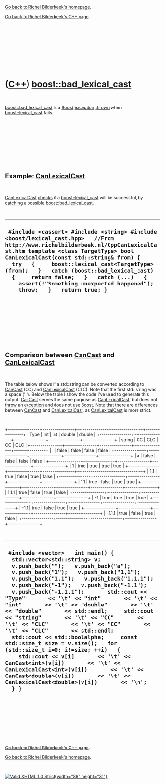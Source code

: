 [Go back to Richel Bilderbeek's homepage](index.htm).

[Go back to Richel Bilderbeek's C++ page](Cpp.htm).

 

 

 

 

 

([C++](Cpp.htm)) [boost::bad\_lexical\_cast](CppBad_lexical_cast.htm)
=====================================================================

 

[boost::bad\_lexical\_cast](CppBad_lexical_cast.htm) is a
[Boost](CppBoost.htm) [exception](CppException.htm)
[thrown](CppThrow.htm) when [boost::lexical\_cast](CppLexical_cast.htm)
fails.

 

 

 

 

 

Example: [CanLexicalCast](CppCanLexicalCast.htm)
------------------------------------------------

 

[CanLexicalCast](CppCanLexicalCast.htm) [checks](CppCheck.htm) if a
[boost::lexical\_cast](CppLexical_cast.htm) will be successful, by
[catching](CppCatch.htm) a possible
[boost::bad\_lexical\_cast](CppBad_lexical_cast.htm).

 

  -----------------------------------------------------------------------------------------------------------------------------------------------------------------------------------------------------------------------------------------------------------------------------------------------------------------------------------------------------------------------------------------------------------------------------------------
  ` #include <cassert> #include <string> #include <boost/lexical_cast.hpp>   //From http://www.richelbilderbeek.nl/CppCanLexicalCast.htm template <class TargetType> bool CanLexicalCast(const std::string& from) {   try   {     boost::lexical_cast<TargetType>(from);   }   catch (boost::bad_lexical_cast)   {     return false;   }   catch (...)   {     assert(!"Something unexpected happened");     throw;   }   return true; }`
  -----------------------------------------------------------------------------------------------------------------------------------------------------------------------------------------------------------------------------------------------------------------------------------------------------------------------------------------------------------------------------------------------------------------------------------------

 

 

 

 

 

Comparison between [CanCast](CppCanCast.htm) and [CanLexicalCast](CppCanLexicalCast.htm)
----------------------------------------------------------------------------------------

 

The table below shows if a std::string can be converted according to
[CanCast](CppCanCast.htm) (CC) and
[CanLexicalCast](CppCanLexicalCast.htm) (CLC). Note that the first
std::string was a space (' '). Below the table I show the code I've used
to generate this output. [CanCast](CppCanCast.htm) serves the same
purpose as [CanLexicalCast](CppCanLexicalCast.htm), but does not
[throw](CppThrow.htm) an [exception](CppException.htm) and does not use
[Boost](CppBoost.htm). Note that there are differences between
[CanCast](CppCanCast.htm) and [CanLexicalCast](CppCanLexicalCast.htm),
as [CanLexicalCast](CppCanLexicalCast.htm) is more strict.

 

+----------------+----------------+----------------+----------------+----------------+
| Type           | int            | int            | double         | double         |
+----------------+----------------+----------------+----------------+----------------+
| string         | CC             | CLC            | CC             | CLC            |
+----------------+----------------+----------------+----------------+----------------+
|                | false          | false          | false          | false          |
+----------------+----------------+----------------+----------------+----------------+
| a              | false          | false          | false          | false          |
+----------------+----------------+----------------+----------------+----------------+
| 1              | true           | true           | true           | true           |
+----------------+----------------+----------------+----------------+----------------+
| 1,1            | true           | false          | true           | false          |
+----------------+----------------+----------------+----------------+----------------+
| 1.1            | true           | false          | true           | true           |
+----------------+----------------+----------------+----------------+----------------+
| 1.1.1          | true           | false          | true           | false          |
+----------------+----------------+----------------+----------------+----------------+
| -1             | true           | true           | true           | true           |
+----------------+----------------+----------------+----------------+----------------+
| -1.1           | true           | false          | true           | true           |
+----------------+----------------+----------------+----------------+----------------+
| -1.1.1         | true           | false          | true           | false          |
+----------------+----------------+----------------+----------------+----------------+

 

  ------------------------------------------------------------------------------------------------------------------------------------------------------------------------------------------------------------------------------------------------------------------------------------------------------------------------------------------------------------------------------------------------------------------------------------------------------------------------------------------------------------------------------------------------------------------------------------------------------------------------------------------------------------------------------------------------------------------------------------------------------------------------------------------------------------------------------------------------------------------------------------------------
  ` #include <vector>   int main() {   std::vector<std::string> v;   v.push_back("");   v.push_back("a");   v.push_back("1");   v.push_back("1,1");   v.push_back("1.1");   v.push_back("1.1.1");   v.push_back("-1");   v.push_back("-1.1");   v.push_back("-1.1.1");       std::cout << "Type"       << '\t' << "int"       << '\t' << "int"       << '\t' << "double"       << '\t' << "double"       << std::endl;     std::cout << "string"       << '\t' << "CC"       << '\t' << "CLC"       << '\t' << "CC"       << '\t' << "CLC"       << std::endl;     std::cout << std::boolalpha;     const std::size_t size = v.size();   for (std::size_t i=0; i!=size; ++i)   {     std::cout << v[i]       << '\t' << CanCast<int>(v[i])       << '\t' << CanLexicalCast<int>(v[i])       << '\t' << CanCast<double>(v[i])       << '\t' << CanLexicalCast<double>(v[i])       << '\n';   } }`
  ------------------------------------------------------------------------------------------------------------------------------------------------------------------------------------------------------------------------------------------------------------------------------------------------------------------------------------------------------------------------------------------------------------------------------------------------------------------------------------------------------------------------------------------------------------------------------------------------------------------------------------------------------------------------------------------------------------------------------------------------------------------------------------------------------------------------------------------------------------------------------------------------

 

 

 

 

 

[Go back to Richel Bilderbeek's C++ page](Cpp.htm).

[Go back to Richel Bilderbeek's homepage](index.htm).

 

[![Valid XHTML 1.0 Strict](valid-xhtml10.png){width="88"
height="31"}](http://validator.w3.org/check?uri=referer)
